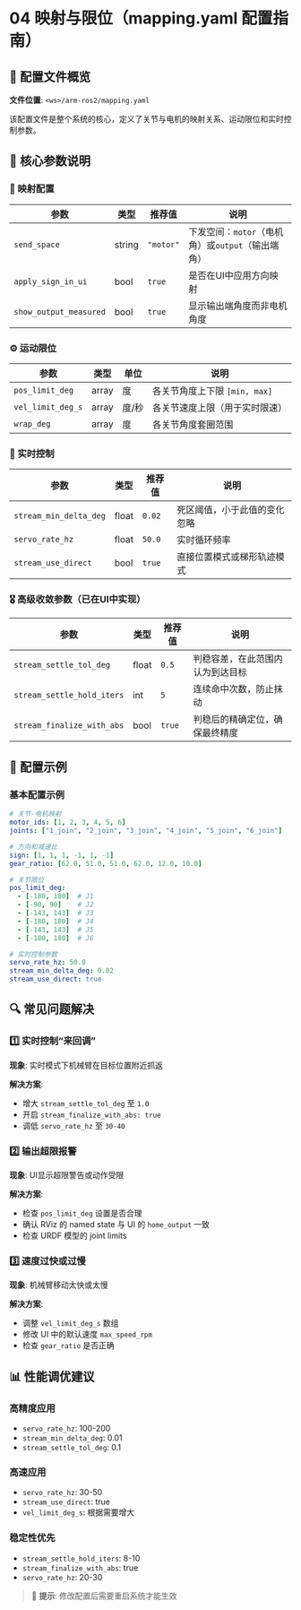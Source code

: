 # 04 映射与限位（mapping.yaml 配置指南）

## 📝 配置文件概览

**文件位置**: `<ws>/arm-ros2/mapping.yaml`

该配置文件是整个系统的核心，定义了关节与电机的映射关系、运动限位和实时控制参数。

## 🔧 核心参数说明

### 🎯 映射配置

| 参数 | 类型 | 推荐值 | 说明 |
|------|------|-----------|------|
| `send_space` | string | `"motor"` | 下发空间：`motor`（电机角）或`output`（输出端角） |
| `apply_sign_in_ui` | bool | `true` | 是否在UI中应用方向映射 |
| `show_output_measured` | bool | `true` | 显示输出端角度而非电机角度 |

### ⚙️ 运动限位

| 参数 | 类型 | 单位 | 说明 |
|------|------|------|------|
| `pos_limit_deg` | array | 度 | 各关节角度上下限 `[min, max]` |
| `vel_limit_deg_s` | array | 度/秒 | 各关节速度上限（用于实时限速） |
| `wrap_deg` | array | 度 | 各关节角度套圈范围 |

### 🚀 实时控制

| 参数 | 类型 | 推荐值 | 说明 |
|------|------|-----------|------|
| `stream_min_delta_deg` | float | `0.02` | 死区阈值，小于此值的变化忽略 |
| `servo_rate_hz` | float | `50.0` | 实时循环频率 |
| `stream_use_direct` | bool | `true` | 直接位置模式或梯形轨迹模式 |

### 🎖️ 高级收敛参数（已在UI中实现）

| 参数 | 类型 | 推荐值 | 说明 |
|------|------|-----------|------|
| `stream_settle_tol_deg` | float | `0.5` | 判稳容差，在此范围内认为到达目标 |
| `stream_settle_hold_iters` | int | `5` | 连续命中次数，防止抹动 |
| `stream_finalize_with_abs` | bool | `true` | 判稳后的精确定位，确保最终精度 |

## 🔧 配置示例

### 基本配置示例
```yaml
# 关节-电机映射
motor_ids: [1, 2, 3, 4, 5, 6]
joints: ["1_join", "2_join", "3_join", "4_join", "5_join", "6_join"]

# 方向和减速比
sign: [1, 1, 1, -1, 1, -1]
gear_ratio: [62.0, 51.0, 51.0, 62.0, 12.0, 10.0]

# 关节限位
pos_limit_deg:
  - [-180, 180]  # J1
  - [-90, 90]    # J2
  - [-143, 143]  # J3
  - [-180, 180]  # J4
  - [-143, 143]  # J5
  - [-180, 180]  # J6

# 实时控制参数
servo_rate_hz: 50.0
stream_min_delta_deg: 0.02
stream_use_direct: true
```

## 🔍 常见问题解决

### 1️⃣ 实时控制“来回调”
**现象**: 实时模式下机械臂在目标位置附近抓返

**解决方案**:
- 增大 `stream_settle_tol_deg` 至 `1.0`
- 开启 `stream_finalize_with_abs: true`
- 调低 `servo_rate_hz` 至 `30-40`

### 2️⃣ 输出超限报警
**现象**: UI显示超限警告或动作受限

**解决方案**:
- 检查 `pos_limit_deg` 设置是否合理
- 确认 RViz 的 named state 与 UI 的 `home_output` 一致
- 检查 URDF 模型的 joint limits

### 3️⃣ 速度过快或过慢
**现象**: 机械臂移动太快或太慢

**解决方案**:
- 调整 `vel_limit_deg_s` 数组
- 修改 UI 中的默认速度 `max_speed_rpm`
- 检查 `gear_ratio` 是否正确

## 📊 性能调优建议

### 高精度应用
- `servo_rate_hz`: 100-200
- `stream_min_delta_deg`: 0.01
- `stream_settle_tol_deg`: 0.1

### 高速应用
- `servo_rate_hz`: 30-50  
- `stream_use_direct`: true
- `vel_limit_deg_s`: 根据需要增大

### 稳定性优先
- `stream_settle_hold_iters`: 8-10
- `stream_finalize_with_abs`: true
- `servo_rate_hz`: 20-30

> 📌 **提示**: 修改配置后需要重启系统才能生效
